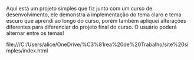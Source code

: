 Aqui está um projeto simples que fiz junto com um curso de desenvolvimento, ele demonstra a implementação do
tema claro e tema escuro que aprendi ao longo do curso,
porém também apliquei alterações diferentes para diferenciar do projeto final do curso.
O usuário poderá alternar entre os temas!

file:///C:/Users/alice/OneDrive/%C3%81rea%20de%20Trabalho/site%20simples/index.html
